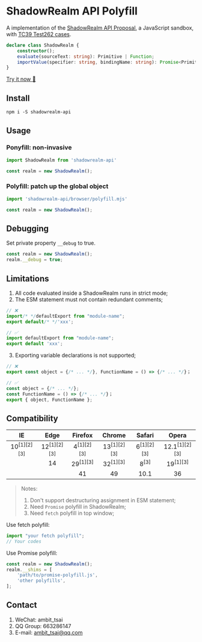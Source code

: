 # ShadowRealm API Polyfill
A implementation of the [ShadowRealm API Proposal](https://tc39.es/proposal-shadowrealm), a JavaScript sandbox, with [TC39 Test262 cases](https://github.com/tc39/test262/tree/main/test/built-ins/ShadowRealm).
```ts
declare class ShadowRealm {
    constructor();
    evaluate(sourceText: string): Primitive | Function;
    importValue(specifier: string, bindingName: string): Promise<Primitive | Function>;
}
```
[Try it now 🎉](https://ambit-tsai.github.io/shadowrealm-api/)


## Install
```
npm i -S shadowrealm-api
```


## Usage
### Po**n**yfill: non-invasive
```javascript
import ShadowRealm from 'shadowrealm-api'

const realm = new ShadowRealm();
```

### Po**l**yfill: patch up the global object
```javascript
import 'shadowrealm-api/browser/polyfill.mjs'

const realm = new ShadowRealm();
```


## Debugging
Set private property `__debug` to true.
```js
const realm = new ShadowRealm();
realm.__debug = true;
```


## Limitations
1. All code evaluated inside a ShadowRealm runs in strict mode;
2. The ESM statement must not contain redundant comments;
```js
// ❌
import/* */defaultExport from "module-name";
export default/* */'xxx';

// ✅
import defaultExport from "module-name";
export default 'xxx';
```
3. Exporting variable declarations is not supported;
```js
// ❌
export const object = {/* ... */}, FunctionName = () => {/* ... */}；

// ✅
const object = {/* ... */};
const FunctionName = () => {/* ... */}；
export { object, FunctionName };
```


## Compatibility
|IE|Edge|Firefox|Chrome|Safari|Opera|
|:-:|:-:|:-:|:-:|:-:|:-:|
|10<sup>[1][2][3]</sup>|12<sup>[1][2][3]</sup>|4<sup>[1][2][3]</sup>|13<sup>[1][2][3]</sup>|6<sup>[1][2][3]</sup>|12.1<sup>[1][2][3]</sup>|
||14|29<sup>[1][3]</sup>|32<sup>[1][3]</sup>|8<sup>[3]</sup>|19<sup>[1][3]</sup>|
|||41|49|10.1|36|

> Notes:
> 1. Don't support destructuring assignment in ESM statement;
> 1. Need `Promise` polyfill in ShadowRealm;
> 1. Need `fetch` polyfill in top window;

Use fetch polyfill:
```js
import "your fetch polyfill";
// Your codes
```
Use Promise polyfill:
```js
const realm = new ShadowRealm();
realm.__shims = [
    'path/to/promise-polyfill.js',
    'other polyfills',
];
```


## Contact
1. WeChat: ambit_tsai
1. QQ Group: 663286147
1. E-mail: ambit_tsai@qq.com
